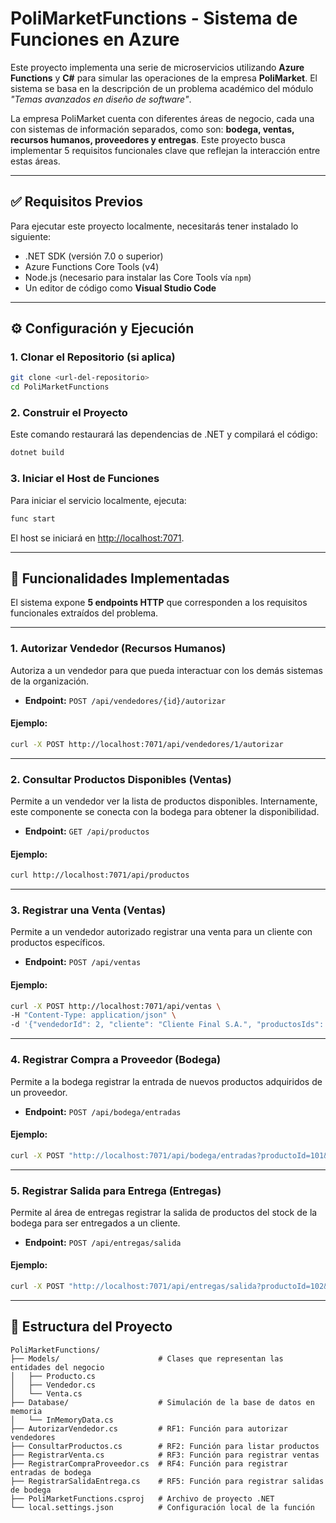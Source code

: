 # PoliMarketFunctions - Sistema de Funciones en Azure

Este proyecto implementa una serie de microservicios utilizando **Azure Functions** y **C#** para simular las operaciones de la empresa **PoliMarket**. El sistema se basa en la descripción de un problema académico del módulo _"Temas avanzados en diseño de software"_.

La empresa PoliMarket cuenta con diferentes áreas de negocio, cada una con sistemas de información separados, como son: **bodega, ventas, recursos humanos, proveedores y entregas**. Este proyecto busca implementar 5 requisitos funcionales clave que reflejan la interacción entre estas áreas.

---

## ✅ Requisitos Previos

Para ejecutar este proyecto localmente, necesitarás tener instalado lo siguiente:

- .NET SDK (versión 7.0 o superior)  
- Azure Functions Core Tools (v4)  
- Node.js (necesario para instalar las Core Tools vía `npm`)  
- Un editor de código como **Visual Studio Code**

---

## ⚙️ Configuración y Ejecución

### 1. Clonar el Repositorio (si aplica)

```bash
git clone <url-del-repositorio>
cd PoliMarketFunctions
```

### 2. Construir el Proyecto

Este comando restaurará las dependencias de .NET y compilará el código:

```bash
dotnet build
```

### 3. Iniciar el Host de Funciones

Para iniciar el servicio localmente, ejecuta:

```bash
func start
```

El host se iniciará en [http://localhost:7071](http://localhost:7071).

---

## 🚀 Funcionalidades Implementadas

El sistema expone **5 endpoints HTTP** que corresponden a los requisitos funcionales extraídos del problema.

---

### 1. Autorizar Vendedor (Recursos Humanos)

Autoriza a un vendedor para que pueda interactuar con los demás sistemas de la organización.

- **Endpoint:** `POST /api/vendedores/{id}/autorizar`

#### Ejemplo:

```bash
curl -X POST http://localhost:7071/api/vendedores/1/autorizar
```

---

### 2. Consultar Productos Disponibles (Ventas)

Permite a un vendedor ver la lista de productos disponibles. Internamente, este componente se conecta con la bodega para obtener la disponibilidad.

- **Endpoint:** `GET /api/productos`

#### Ejemplo:

```bash
curl http://localhost:7071/api/productos
```

---

### 3. Registrar una Venta (Ventas)

Permite a un vendedor autorizado registrar una venta para un cliente con productos específicos.

- **Endpoint:** `POST /api/ventas`

#### Ejemplo:

```bash
curl -X POST http://localhost:7071/api/ventas \
-H "Content-Type: application/json" \
-d '{"vendedorId": 2, "cliente": "Cliente Final S.A.", "productosIds": [101]}'
```

---

### 4. Registrar Compra a Proveedor (Bodega)

Permite a la bodega registrar la entrada de nuevos productos adquiridos de un proveedor.

- **Endpoint:** `POST /api/bodega/entradas`

#### Ejemplo:

```bash
curl -X POST "http://localhost:7071/api/bodega/entradas?productoId=101&cantidad=20&proveedor=NewTech"
```

---

### 5. Registrar Salida para Entrega (Entregas)

Permite al área de entregas registrar la salida de productos del stock de la bodega para ser entregados a un cliente.

- **Endpoint:** `POST /api/entregas/salida`

#### Ejemplo:

```bash
curl -X POST "http://localhost:7071/api/entregas/salida?productoId=102&cantidad=5&ventaId=123"
```

---

## 📂 Estructura del Proyecto

```
PoliMarketFunctions/
├── Models/                      # Clases que representan las entidades del negocio
│   ├── Producto.cs
│   ├── Vendedor.cs
│   └── Venta.cs
├── Database/                    # Simulación de la base de datos en memoria
│   └── InMemoryData.cs
├── AutorizarVendedor.cs         # RF1: Función para autorizar vendedores
├── ConsultarProductos.cs        # RF2: Función para listar productos
├── RegistrarVenta.cs            # RF3: Función para registrar ventas
├── RegistrarCompraProveedor.cs  # RF4: Función para registrar entradas de bodega
├── RegistrarSalidaEntrega.cs    # RF5: Función para registrar salidas de bodega
├── PoliMarketFunctions.csproj   # Archivo de proyecto .NET
└── local.settings.json          # Configuración local de la función
```